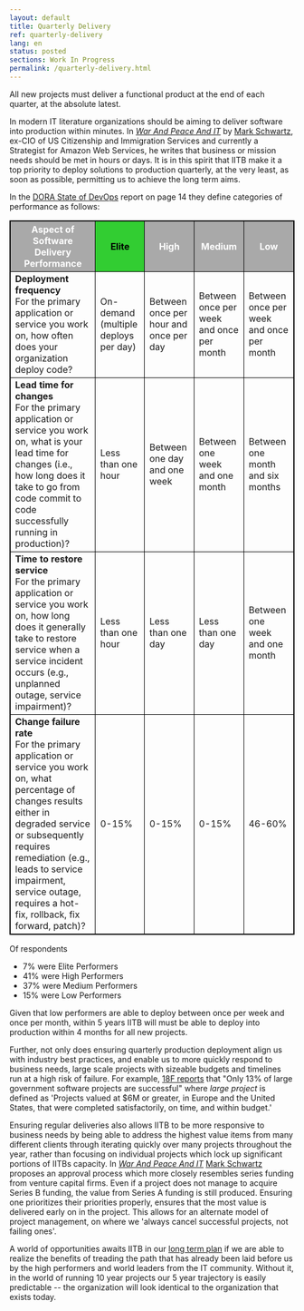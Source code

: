 ```yaml
---
layout: default
title: Quarterly Delivery
ref: quarterly-delivery
lang: en
status: posted
sections: Work In Progress
permalink: /quarterly-delivery.html
---
```

<!-- markdownlint-disable MD033 -->
<!-- the below cSpell statement says to ignore any text between HTML tags. E.g. it will ignore "th rowspan='2'" in this string: <th rowspan='2'> -->
<!-- cSpell:ignoreRegExp /\<[^\>]+\>/ -->

<style>
table, th, td {
  border: 1px solid black;
}

th {
  background-color: #a9a9a9;
  font-weight: bold;
  color:white;
}
</style>

All new projects must deliver a functional product at the end of each quarter, at the absolute latest.

In modern IT literature organizations should be aiming to deliver software into production within minutes. In [*War And Peace And IT*](https://itrevolution.com/book/war-and-peace-and-it/) by [Mark Schwartz](https://itrevolution.com/faculty/mark-schwartz/), ex-CIO of US Citizenship and Immigration Services and currently a Strategist for Amazon Web Services, he writes that business or mission needs should be met in hours or days.
It is in this spirit that IITB make it a top priority to deploy solutions to production quarterly, at the very least, as soon as possible, permitting us to achieve the long term aims.

In the [DORA State of DevOps](https://www.google.com/url?sa=t&rct=j&q=&esrc=s&source=web&cd=3&cad=rja&uact=8&ved=2ahUKEwiGzKvWsoDkAhVOTt8KHVTvDBoQFjACegQIAhAC&url=http%3A%2F%2Fcloudplatformonline.com%2Frs%2F248-TPC-286%2Fimages%2FDORA-State%2520of%2520DevOps.pdf&usg=AOvVaw3Igoh1u4hGjIr7p9jV1_Ae) report on page 14 they define categories of performance as follows:

<table>
  <tr>
    <th>Aspect of Software Delivery Performance</th>
    <th style="background-color: #32cd32; font-weight: bold; color:black;">Elite</th>
    <th>High</th>
    <th>Medium</th>
    <th>Low</th>
  </tr>
  <tr>
    <td><b>Deployment frequency</b><br>For the primary application or service you work on, how often does your organization deploy code?</td>
    <td>On-demand (multiple deploys per day)</td>
    <td>Between once per hour and once per day</td>
    <td>Between once per week and once per month</td>
    <td>Between once per week and once per month</td>
  </tr>
  <tr>
    <td><b>Lead time for changes</b><br>For the primary application or service you work on, what is your lead time for changes (i.e., how long does it take to go from code commit to code successfully running in production)?</td>
    <td>Less than one hour</td>
    <td>Between one day and one week</td>
    <td>Between one week and one month</td>
    <td>Between one month and six months</td>
  </tr>
  <tr>
    <td><b>Time to restore service</b><br> For the primary application or service you work on, how long does it generally take to restore service when a service incident occurs (e.g., unplanned outage, service impairment)?</td>
    <td>Less than one hour</td>
    <td>Less than one day</td>
    <td>Less than one day</td>
    <td>Between one week and one month</td>
  </tr>
  <tr>
    <td><b>Change failure rate</b><br>For the primary application or service you work on, what percentage of changes results either in degraded service or subsequently requires remediation (e.g., leads to service impairment, service outage, requires a hot-fix, rollback, fix forward, patch)?</td>
    <td>0-15%</td>
    <td>0-15%</td>
    <td>0-15%</td>
    <td>46-60%</td>
  </tr>
</table>

Of respondents

- 7% were Elite Performers
- 41% were High Performers
- 37% were Medium Performers
- 15% were Low Performers

Given that low performers are able to deploy between once per week and once per month, within 5 years IITB will must be able to deploy into production within 4 months for all new projects.

Further, not only does ensuring quarterly production deployment align us with industry best practices, and enable us to more quickly respond to business needs, large scale projects with sizeable budgets and timelines run at a high risk of failure.
For example, [18F reports](https://github.com/18F/technology-budgeting/blob/master/handbook.md) that "Only 13% of large government software projects are successful" where *large project* is defined as 'Projects valued at $6M or greater, in Europe and the United States, that were completed satisfactorily, on time, and within budget.'

Ensuring regular deliveries also allows IITB to be more responsive to business needs by being able to address the highest value items from many different clients through iterating quickly over many projects throughout the year, rather than focusing on individual projects which lock up significant portions of IITBs capacity.
In [*War And Peace And IT*](https://itrevolution.com/book/war-and-peace-and-it/) [Mark Schwartz](https://itrevolution.com/faculty/mark-schwartz/) proposes an approval process which more closely resembles series funding from venture capital firms. Even if a project does not manage to acquire Series B funding, the value from Series A funding is still produced.
Ensuring one prioritizes their priorities properly, ensures that the most value is delivered early on in the project.
This allows for an alternate model of project management, on where we 'always cancel successful projects, not failing ones'.

A world of opportunities awaits IITB in our [long term plan](./it-picture-long-term.md) if we are able to realize the benefits of treading the path that has already been laid before us by the high performers and world leaders from the IT community.
Without it, in the world of running 10 year projects our 5 year trajectory is easily predictable -- the organization will look identical to the organization that exists today.
